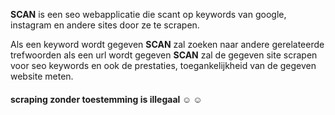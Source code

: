 **SCAN** is een seo webapplicatie die scant op keywords van google, instagram en andere sites door ze te scrapen.

Als een keyword wordt gegeven **SCAN** zal zoeken naar andere gerelateerde trefwoorden als een url wordt gegeven **SCAN** zal de gegeven site scrapen voor seo keywords en ook de prestaties, toegankelijkheid van de gegeven website meten.

#### **scraping zonder toestemming is illegaal** ☺️ ☺️